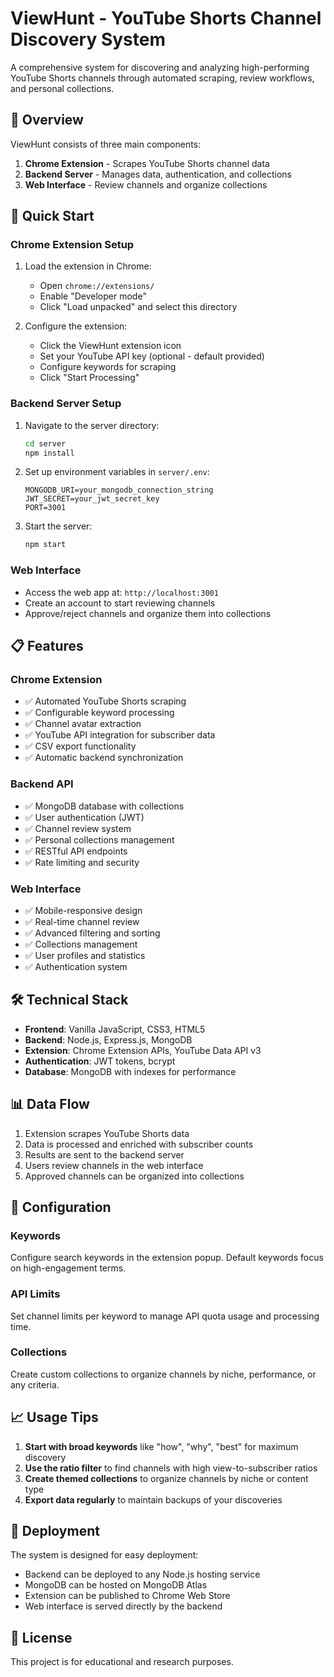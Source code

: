 # ViewHunt - YouTube Shorts Channel Discovery System

A comprehensive system for discovering and analyzing high-performing YouTube Shorts channels through automated scraping, review workflows, and personal collections.

## 🎯 Overview

ViewHunt consists of three main components:
1. **Chrome Extension** - Scrapes YouTube Shorts channel data
2. **Backend Server** - Manages data, authentication, and collections
3. **Web Interface** - Review channels and organize collections

## 🚀 Quick Start

### Chrome Extension Setup

1. Load the extension in Chrome:
   - Open `chrome://extensions/`
   - Enable "Developer mode"
   - Click "Load unpacked" and select this directory

2. Configure the extension:
   - Click the ViewHunt extension icon
   - Set your YouTube API key (optional - default provided)
   - Configure keywords for scraping
   - Click "Start Processing"

### Backend Server Setup

1. Navigate to the server directory:
   ```bash
   cd server
   npm install
   ```

2. Set up environment variables in `server/.env`:
   ```
   MONGODB_URI=your_mongodb_connection_string
   JWT_SECRET=your_jwt_secret_key
   PORT=3001
   ```

3. Start the server:
   ```bash
   npm start
   ```

### Web Interface

- Access the web app at: `http://localhost:3001`
- Create an account to start reviewing channels
- Approve/reject channels and organize them into collections

## 📋 Features

### Chrome Extension
- ✅ Automated YouTube Shorts scraping
- ✅ Configurable keyword processing
- ✅ Channel avatar extraction
- ✅ YouTube API integration for subscriber data
- ✅ CSV export functionality
- ✅ Automatic backend synchronization

### Backend API
- ✅ MongoDB database with collections
- ✅ User authentication (JWT)
- ✅ Channel review system
- ✅ Personal collections management
- ✅ RESTful API endpoints
- ✅ Rate limiting and security

### Web Interface
- ✅ Mobile-responsive design
- ✅ Real-time channel review
- ✅ Advanced filtering and sorting
- ✅ Collections management
- ✅ User profiles and statistics
- ✅ Authentication system

## 🛠 Technical Stack

- **Frontend**: Vanilla JavaScript, CSS3, HTML5
- **Backend**: Node.js, Express.js, MongoDB
- **Extension**: Chrome Extension APIs, YouTube Data API v3
- **Authentication**: JWT tokens, bcrypt
- **Database**: MongoDB with indexes for performance

## 📊 Data Flow

1. Extension scrapes YouTube Shorts data
2. Data is processed and enriched with subscriber counts
3. Results are sent to the backend server
4. Users review channels in the web interface
5. Approved channels can be organized into collections

## 🔧 Configuration

### Keywords
Configure search keywords in the extension popup. Default keywords focus on high-engagement terms.

### API Limits
Set channel limits per keyword to manage API quota usage and processing time.

### Collections
Create custom collections to organize channels by niche, performance, or any criteria.

## 📈 Usage Tips

1. **Start with broad keywords** like "how", "why", "best" for maximum discovery
2. **Use the ratio filter** to find channels with high view-to-subscriber ratios
3. **Create themed collections** to organize channels by niche or content type
4. **Export data regularly** to maintain backups of your discoveries

## 🚀 Deployment

The system is designed for easy deployment:
- Backend can be deployed to any Node.js hosting service
- MongoDB can be hosted on MongoDB Atlas
- Extension can be published to Chrome Web Store
- Web interface is served directly by the backend

## 📝 License

This project is for educational and research purposes.
